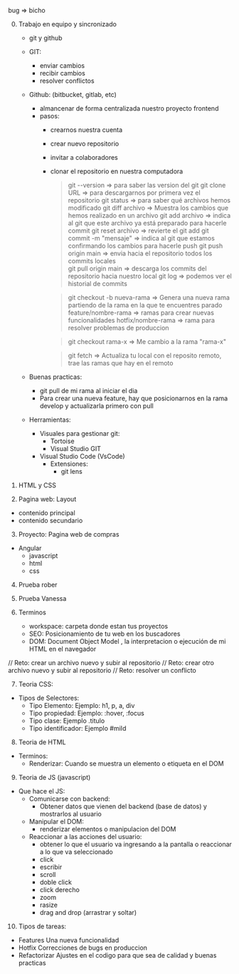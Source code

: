 bug => bicho

0. Trabajo en equipo y sincronizado
    - git y github
    - GIT:
        - enviar cambios
        - recibir cambios
        - resolver conflictos
    - Github: (bitbucket, gitlab, etc)
        - almancenar de forma centralizada nuestro proyecto frontend
        - pasos:
            - crearnos nuestra cuenta
            - crear nuevo repositorio
            - invitar a colaboradores
            - clonar el repositorio en nuestra computadora
              > git --version => para saber las version del git
              > git clone URL => para descargarnos por primera vez el repositorio
              > git status    => para saber qué archivos hemos modificado
              > git diff archivo => Muestra los cambios que hemos realizado en un archivo
              > git add archivo => indica al git que este archivo ya está preparado para hacerle commit
              > git reset archivo => revierte el git add
              > git commit -m "mensaje" => indica al git que estamos confirmando los cambios para hacerle push
              > git push origin main => envia hacia el repositorio todos los commits locales              
              > git pull origin main => descarga los commits del repositorio hacia nuestro local
              > git log => podemos ver el historial de commits

              > git checkout -b nueva-rama => Genera una nueva rama partiendo de la rama en la que te encuentres parado
                    feature/nombre-rama => ramas para crear nuevas funcionalidades
                    hotfix/nombre-rama => rama para resolver problemas de produccion

              > git checkout rama-x => Me cambio a la rama "rama-x"

              > git fetch => Actualiza tu local con el reposito remoto, trae las ramas que hay en el remoto

    - Buenas practicas:
        - git pull de mi rama al iniciar el dia
        - Para crear una nueva feature, hay que posicionarnos en la rama develop y actualizarla primero con pull

    - Herramientas:
        - Visuales para gestionar git:
          - Tortoise
          - Visual Studio GIT
        - Visual Studio Code (VsCode)
          - Extensiones:
              - git lens

1. HTML y CSS

2. Pagina web: Layout
  - contenido principal
  - contenido secundario

3. Proyecto: Pagina web de compras
  - Angular
      - javascript
      - html
      - css
      
4. Prueba rober

5. Prueba Vanessa

6. Terminos
   - workspace: carpeta donde estan tus proyectos
   - SEO: Posicionamiento de tu web en los buscadores
   - DOM: Document Object Model , la interpretacion o ejecución de mi HTML en el navegador

// Reto: crear un archivo nuevo y subir al repositorio
// Reto: crear otro archivo nuevo y subir al repositorio
// Reto: resolver un conflicto

7. Teoria CSS:
  - Tipos de Selectores:
    - Tipo Elemento: Ejemplo: h1, p, a, div
    - Tipo propiedad: Ejemplo: :hover, :focus
    - Tipo clase: Ejemplo .titulo
    - Tipo identificador: Ejemplo #miId

8. Teoria de HTML
  - Terminos:
    - Renderizar: Cuando se muestra un elemento o etiqueta en el DOM

9. Teoria de JS (javascript)
  - Que hace el JS:
    - Comunicarse con backend: 
        - Obtener datos que vienen del backend (base de datos) y mostrarlos al usuario
    - Manipular el DOM: 
        - renderizar elementos o manipulacion del DOM
    - Reaccionar a las acciones del usuario: 
        - obtener lo que el usuario va ingresando a la pantalla o reaccionar a lo que va seleccionado
        - click
        - escribir
        - scroll
        - doble click
        - click derecho
        - zoom
        - rasize
        - drag and drop (arrastrar y soltar)

10. Tipos de tareas:
  - Features
      Una nueva funcionalidad
  - Hotfix
      Correcciones de bugs en produccion
  - Refactorizar
      Ajustes en el codigo para que sea de calidad y buenas practicas